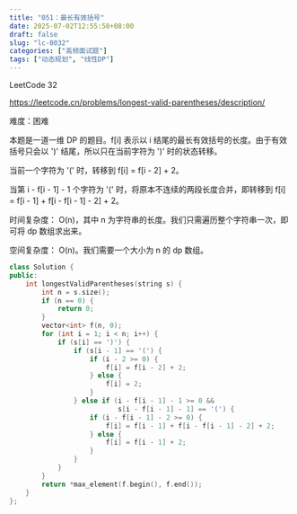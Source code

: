 ```yaml
---
title: "051：最长有效括号"
date: 2025-07-02T12:55:58+08:00
draft: false
slug: "lc-0032"
categories: ["高频面试题"]
tags: ["动态规划", "线性DP"]
---
```


LeetCode 32

https://leetcode.cn/problems/longest-valid-parentheses/description/

难度：困难

本题是一道一维 DP 的题目。f[i] 表示以 i 结尾的最长有效括号的长度。由于有效括号只会以 ')' 结尾，所以只在当前字符为 ')' 时的状态转移。

当前一个字符为 '(' 时，转移到 f[i] = f[i - 2] + 2。

当第 i - f[i - 1] - 1 个字符为 '(' 时，将原本不连续的两段长度合并，即转移到 f[i] = f[i - 1] + f[i - f[i - 1] - 2] + 2。

时间复杂度： O(n)，其中 n 为字符串的长度。我们只需遍历整个字符串一次，即可将 dp 数组求出来。

空间复杂度： O(n)。我们需要一个大小为 n 的 dp 数组。

<!--more-->

```cpp
class Solution {
public:
    int longestValidParentheses(string s) {
        int n = s.size();
        if (n == 0) {
            return 0;
        }
        vector<int> f(n, 0);
        for (int i = 1; i < n; i++) {
            if (s[i] == ')') {
                if (s[i - 1] == '(') {
                    if (i - 2 >= 0) {
                        f[i] = f[i - 2] + 2;
                    } else {
                        f[i] = 2;
                    }
                } else if (i - f[i - 1] - 1 >= 0 &&
                           s[i - f[i - 1] - 1] == '(') {
                    if (i - f[i - 1] - 2 >= 0) {
                        f[i] = f[i - 1] + f[i - f[i - 1] - 2] + 2;
                    } else {
                        f[i] = f[i - 1] + 2;
                    }
                }
            }
        }
        return *max_element(f.begin(), f.end());
    }
};
```
